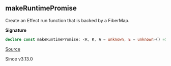 ## makeRuntimePromise

Create an Effect run function that is backed by a FiberMap.

**Signature**

```ts
declare const makeRuntimePromise: <R, K, A = unknown, E = unknown>() => Effect.Effect<(<XE extends E, XA extends A>(key: K, effect: Effect.Effect<XA, XE, R>, options?: (Runtime.RunForkOptions & { readonly onlyIfMissing?: boolean | undefined; }) | undefined) => Promise<XA>), never, Scope.Scope | R>
```

[Source](https://github.com/Effect-TS/effect/tree/main/packages/effect/src/FiberMap.ts#L171)

Since v3.13.0